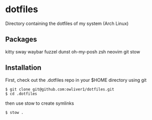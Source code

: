 # dotfiles

Directory containing the dotfiles of my system (Arch Linux)

## Packages

kitty
sway
waybar
fuzzel
dunst
oh-my-posh
zsh
neovim
git
stow

## Installation

First, check out the .dotfiles repo in your $HOME directory using git

```
$ git clone git@github.com:owliver1/dotfiles.git
$ cd .dotfiles
```

then use stow to create symlinks

```
$ stow .
```

